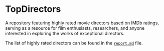 # TopDirectors
A repository featuring highly rated movie directors based on IMDb ratings, serving as a resource for film enthusiasts, researchers, and anyone interested in exploring the works of exceptional directors.

The list of highly rated directors can be found in the [`report.md`](report.md) file.

